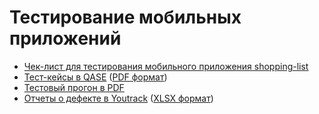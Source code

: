# Тестирование мобильных приложений
- [Чек-лист для тестирования мобильного приложения shopping-list](https://docs.google.com/spreadsheets/d/14Vbqw6W-d-u3em53FLF18eUvItOynxUxHGTteG4ulAI/edit?usp=sharing)
- [Тест-кейсы в QASE](https://app.qase.io/project/G9?author=254&previewMode=side&suite=328&tab=) ([PDF формат](Test_cases_mobile.pdf))
- [Тестовый прогон в PDF](Test_run_mobile.pdf)
- [Отчеты о дефекте в Youtrack](https://artsiomrusau.youtrack.cloud/issue/G9-1178/Mobile-App-Testing-Daria-Shlipakova) ([XLSX формат](Bug_reports_mobile.xlsx))
